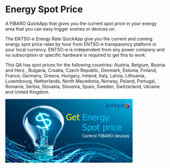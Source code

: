 # Energy Spot Price
A FIBARO QuickApp that gives you the current spot price in your energy area that you can easy trigger scenes or devices on.

The ENTSO-e Energy Rate QuickApp give you the current and coming energy spot price rates by hour  from ENTSO-e transparency platform in your local currency. ENTSO-e is independent from any power company and no subscription or specific hardware is required to get this to work.

This QA has spot prices for the following countries: Austria, Belgium, Bosnia and Herz., Bulgaria, Croatia, Czech Republic, Denmark, Estonia, Finland, France, Germany, Greece, Hungary, Ireland, Italy, Latvia, Lithuania, Luxembourg, Netherlands, North Macedonia, Norway, Poland, Portugal, Romania, Serbia, Slovakia, Slovenia, Spain, Sweden, Switzerland, Ukraine and United Kingdom.

<img src="img/EnergyRate Logo.jpg" width="400" height="200"/>
